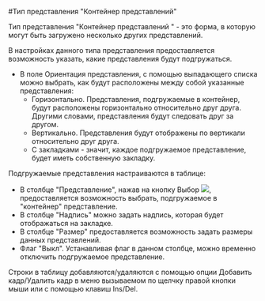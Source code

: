 ﻿#Тип представления "Контейнер  представлений" 

Тип представления "Контейнер представлений " - это форма, в которую могут быть загружено несколько других представлений. 

В настройках данного типа представления предоставляется возможность указать, какие представления будут подгружаться. 

*  В поле Ориентация представления, с помощью выпадающего списка можно выбрать, как будут расположены между собой указанные представления: 
    * Горизонтально. Представления, подгружаемые в контейнер, будут расположены горизонтально относительно друг друга. Другими словами, представления будут следовать друг за другом. 
    * Вертикально. Представления будут отображены по вертикали относительно друг друга. 
    * С закладками - значит, каждое подгружаемое представление, будет иметь собственную закладку. 

Подгружаемые представления настраиваются в таблице: 
* В столбце "Представление", нажав на кнопку Выбор  ![](topic:Com.AddFiles.Btn_select.png), предоставляется возможность выбрать, подгружаемое в "контейнер" представление. 
* В столбце "Надпись" можно задать надпись, которая будет отображаться на закладке. 
* В столбце "Размер" предоставляется возможность задать размеры данных представлений. 
* Флаг "Выкл". Устанавливая флаг в данном столбце, можно временно отключить подгружаемое представление. 

Строки в таблицу  добавляются/удаляются с помощью опции Добавить кадр/Удалить кадр в меню вызываемом по щелчку правой кнопки мыши или с помощью клавиш Ins/Del.